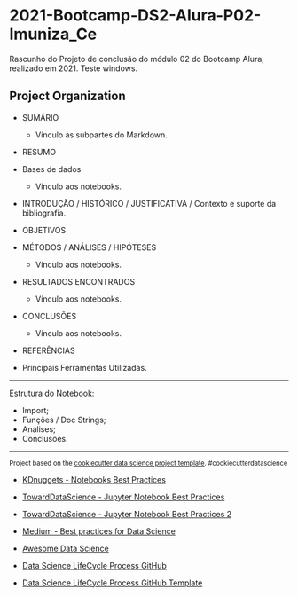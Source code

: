 2021-Bootcamp-DS2-Alura-P02-Imuniza_Ce
==============================

Rascunho do Projeto de conclusão do módulo 02 do Bootcamp Alura, realizado em 2021. Teste windows.

Project Organization
------------
- SUMÁRIO
    - Vínculo às subpartes do Markdown.

- RESUMO

- Bases de dados
    - Vínculo aos notebooks.

- INTRODUÇÃO / HISTÓRICO / JUSTIFICATIVA / Contexto e suporte da bibliografia.

- OBJETIVOS

- MÉTODOS / ANÁLISES / HIPÓTESES
    - Vínculo aos notebooks.

- RESULTADOS ENCONTRADOS
    - Vínculo aos notebooks.

- CONCLUSÕES
    - Vínculo aos notebooks.

- REFERÊNCIAS

- Principais Ferramentas Utilizadas.

--------

Estrutura do Notebook:
 - Import;
 - Funções / Doc Strings;
 - Análises;
 - Conclusões.

--------

<p><small>Project based on the <a target="_blank" href="https://drivendata.github.io/cookiecutter-data-science/">cookiecutter data science project template</a>. #cookiecutterdatascience</small></p>

- [KDnuggets - Notebooks Best Practices](https://www.kdnuggets.com/2018/11/best-practices-notebooks-data-science.html)

- [TowardDataScience - Jupyter Notebook Best Practices](https://towardsdatascience.com/jupyter-notebook-best-practices-f430a6ba8c69)

- [TowardDataScience - Jupyter Notebook Best Practices 2](https://towardsdatascience.com/jupyter-best-practices-that-will-save-you-a-lot-of-headaches-67e1df45e24d)

- [Medium - Best practices for Data Science](https://medium.com/swlh/software-engineering-tips-and-best-practices-for-data-science-5d85dbcf87fd)

- [Awesome Data Science](https://github.com/academic/awesome-datascience)

- [Data Science LifeCycle Process GitHub](https://github.com/dslp/dslp)

- [Data Science LifeCycle Process GitHub Template](https://github.com/dslp/dslp-repo-template)